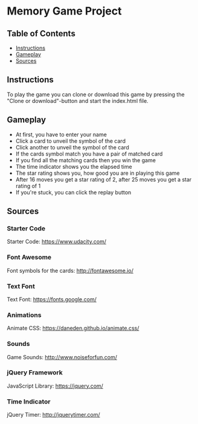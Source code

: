 # Memory Game Project

## Table of Contents

* [Instructions](#instructions)
* [Gameplay](#gameplay)
* [Sources](#sources)

## Instructions

To play the game you can clone or download this game by pressing the "Clone or download"-button and start the index.html file.

## Gameplay

- At first, you have to enter your name
- Click a card to unveil the symbol of the card
- Click another to unveil the symbol of the card
- If the cards symbol match you have a pair of matched card
- If you find all the matching cards then you win the game
- The time indicator shows you the elapsed time
- The star rating shows you, how good you are in playing this game
- After 16 moves you get a star rating of 2, after 25 moves you get a star rating of 1
- If you're stuck, you can click the replay button

## Sources

### Starter Code
Starter Code: https://www.udacity.com/

### Font Awesome
Font symbols for the cards:  http://fontawesome.io/

### Text Font
Text Font: https://fonts.google.com/

### Animations
Animate CSS: https://daneden.github.io/animate.css/

### Sounds
Game Sounds: http://www.noiseforfun.com/

### jQuery Framework
JavaScript Library: https://jquery.com/

### Time Indicator
jQuery Timer: http://jquerytimer.com/
